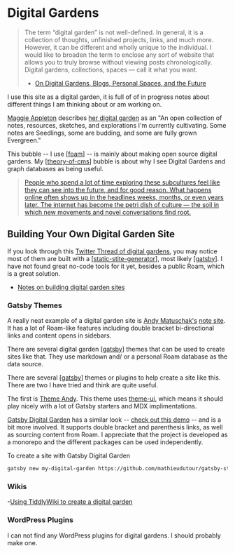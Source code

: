 # Digital Gardens

> The term “digital garden” is not well-defined. In general, it is a collection of thoughts, unfinished projects, links, and much more. However, it can be different and wholly unique to the individual. I would like to broaden the term to enclose any sort of website that allows you to truly browse without viewing posts chronologically. Digital gardens, collections, spaces — call it what you want.
>   - [On Digital Gardens, Blogs, Personal Spaces, and the Future](https://wptavern.com/on-digital-gardens-blogs-personal-spaces-and-the-future)

I use this site as a digital garden, it is full of of in progress notes about different things I am thinking about or am working on.

[Maggie Appleton](https://maggieappleton.com/) describes [her digital garden](https://maggieappleton.com/garden/) as an "An open collection of notes, resources, sketches, and explorations I'm currently cultivating. Some notes are Seedlings, some are budding, and some are fully grown Evergreen."

This bubble -- I use [[foam]] -- is mainly about making open source digital gardens. My [[theory-of-cms]] bubble is about why I see Digital Gardens and graph databases as being useful.

>[People who spend a lot of time exploring these subcultures feel like they can see into the future, and for good reason. What happens online often shows up in the headlines weeks, months, or even years later. The internet has become the petri dish of culture — the soil in which new movements and novel conversations find root.](https://aaronzlewis.com/2020/07/07/the-garden-of-forking-memes)


## Building Your Own Digital Garden Site

If you look through this [Twitter Thread of digital gardens](https://twitter.com/Mappletons/status/1250532315459194880?s=09
), you may notice most of them are built with a [[static-stite-generator]], most likely [[gatsby]]. I have not found great no-code tools for it yet, besides a public Roam, which is a great solution.

- [Notes on building digital garden sites](https://jborichevskiy.com/posts/patch-notes-v4/)

### Gatsby Themes

A really neat example of a digital garden site is [Andy Matuschak's](http://andymatuschak.org/) [note site](https://notes.andymatuschak.org/). It has a lot of Roam-like features including double bracket bi-directional links and content opens in sidebars.

There are several digital garden [[gatsby]] themes that can be used to create sites like that. They use markdown and/ or a personal Roam database as the data source.

There are several [[gatsby]] themes or plugins to help create a site like this. There are two I have tried and think are quite useful.

The first is [Theme Andy](https://github.com/aravindballa/gatsby-theme-andy). This theme uses [theme-ui](https://theme-ui.com/home/), which means it should play nicely with a lot of Gatsby starters and MDX implimentations.

[Gatsby Digital Garden](https://github.com/mathieudutour/gatsby-digital-garden) has a similar look -- [check out this demo](https://mathieudutour.github.io/gatsby-digital-garden/) -- and is a bit more involved. It supports double bracket and parenthesis links, as well as sourcing content from Roam. I appreciate that the project is developed as a monorepo and the different packages can be used independently.

To create a site with Gatsby Digital Garden

```sh
gatsby new my-digital-garden https://github.com/mathieudutour/gatsby-starter-digital-garden
```


### Wikis

 -[Using TiddlyWiki to create a digital garden](https://learnawesome.org/digitalgardensetup)

### WordPress Plugins

I can not find any WordPress plugins for digital gardens. I should probably make one.

[//begin]: # "Autogenerated link references for markdown compatibility"
[foam]: foam "Foam Bubble"
[theory-of-cms]: theory-of-cms "Growing Into Graphs and Gardens"
[static-stite-generator]: static-stite-generator "Statice Site Generator(s)"
[gatsby]: gatsby "Gatsby"
[//end]: # "Autogenerated link references"
